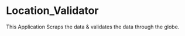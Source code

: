 # Location_Validator
This Application Scraps the data &amp; validates the data through the globe.  
